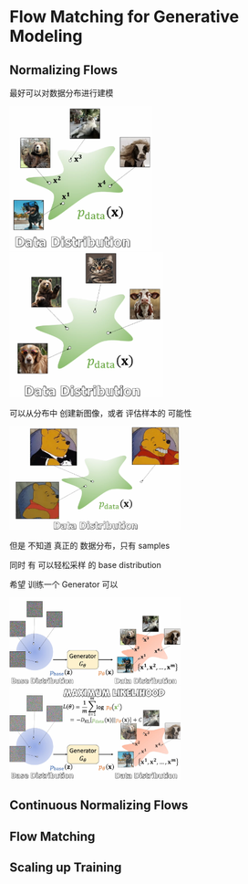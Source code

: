 # Flow Matching for Generative Modeling

## Normalizing Flows

最好可以对数据分布进行建模

<img src="Pics/flow001.png" width=250><img src="Pics/flow002.png" width=269>

可以从分布中 创建新图像，或者 评估样本的 可能性

<img src="Pics/flow003.png" width=300>

但是 不知道 真正的 数据分布，只有 samples

同时 有 可以轻松采样 的 base distribution

希望 训练一个 Generator 可以

<img src="Pics/flow004.png" width=300>

<img src="Pics/flow005.png" width=300>



## Continuous Normalizing Flows

## Flow Matching

## Scaling up Training


